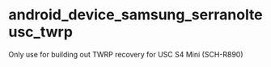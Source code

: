# android_device_samsung_serranolteusc_twrp
Only use for building out TWRP recovery for USC S4 Mini (SCH-R890)
